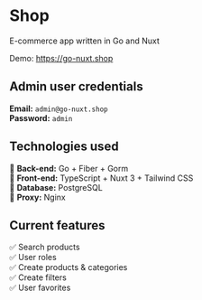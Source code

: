 # Shop
E-commerce app written in Go and Nuxt

Demo: https://go-nuxt.shop

## Admin user credentials

**Email:** ```admin@go-nuxt.shop```\
**Password:** ```admin```

## Technologies used

💠 **Back-end:** Go + Fiber + Gorm\
💠 **Front-end:** TypeScript + Nuxt 3 + Tailwind CSS\
💠 **Database:** PostgreSQL\
💠 **Proxy:** Nginx

## Current features

✅ Search products\
✅ User roles\
✅ Create products & categories\
✅ Create filters\
✅ User favorites
